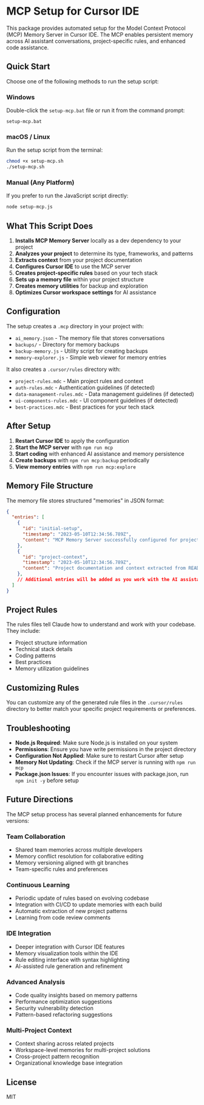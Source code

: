 # MCP Setup for Cursor IDE

This package provides automated setup for the Model Context Protocol (MCP) Memory Server in Cursor IDE. The MCP enables persistent memory across AI assistant conversations, project-specific rules, and enhanced code assistance.

## Quick Start

Choose one of the following methods to run the setup script:

### Windows

Double-click the `setup-mcp.bat` file or run it from the command prompt:

```
setup-mcp.bat
```

### macOS / Linux

Run the setup script from the terminal:

```bash
chmod +x setup-mcp.sh
./setup-mcp.sh
```

### Manual (Any Platform)

If you prefer to run the JavaScript script directly:

```bash
node setup-mcp.js
```

## What This Script Does

1. **Installs MCP Memory Server** locally as a dev dependency to your project
2. **Analyzes your project** to determine its type, frameworks, and patterns
3. **Extracts context** from your project documentation
4. **Configures Cursor IDE** to use the MCP server
5. **Creates project-specific rules** based on your tech stack
6. **Sets up a memory file** within your project structure
7. **Creates memory utilities** for backup and exploration
8. **Optimizes Cursor workspace settings** for AI assistance

## Configuration

The setup creates a `.mcp` directory in your project with:

- `ai_memory.json` - The memory file that stores conversations
- `backups/` - Directory for memory backups
- `backup-memory.js` - Utility script for creating backups
- `memory-explorer.js` - Simple web viewer for memory entries
  
It also creates a `.cursor/rules` directory with:

- `project-rules.mdc` - Main project rules and context
- `auth-rules.mdc` - Authentication guidelines (if detected)
- `data-management-rules.mdc` - Data management guidelines (if detected)
- `ui-components-rules.mdc` - UI component guidelines (if detected)
- `best-practices.mdc` - Best practices for your tech stack

## After Setup

1. **Restart Cursor IDE** to apply the configuration
2. **Start the MCP server** with `npm run mcp`
3. **Start coding** with enhanced AI assistance and memory persistence
4. **Create backups** with `npm run mcp:backup` periodically
5. **View memory entries** with `npm run mcp:explore`

## Memory File Structure

The memory file stores structured "memories" in JSON format:

```json
{
  "entries": [
    {
      "id": "initial-setup",
      "timestamp": "2023-05-10T12:34:56.789Z",
      "content": "MCP Memory Server successfully configured for project-name."
    },
    {
      "id": "project-context",
      "timestamp": "2023-05-10T12:34:56.789Z",
      "content": "Project documentation and context extracted from README.md and other sources."
    },
    // Additional entries will be added as you work with the AI assistant
  ]
}
```

## Project Rules

The rules files tell Claude how to understand and work with your codebase. They include:

- Project structure information
- Technical stack details
- Coding patterns
- Best practices
- Memory utilization guidelines

## Customizing Rules

You can customize any of the generated rule files in the `.cursor/rules` directory to better match your specific project requirements or preferences.

## Troubleshooting

- **Node.js Required**: Make sure Node.js is installed on your system
- **Permissions**: Ensure you have write permissions in the project directory
- **Configuration Not Applied**: Make sure to restart Cursor after setup
- **Memory Not Updating**: Check if the MCP server is running with `npm run mcp`
- **Package.json Issues**: If you encounter issues with package.json, run `npm init -y` before setup

## Future Directions

The MCP setup process has several planned enhancements for future versions:

### Team Collaboration
- Shared team memories across multiple developers
- Memory conflict resolution for collaborative editing
- Memory versioning aligned with git branches
- Team-specific rules and preferences

### Continuous Learning
- Periodic update of rules based on evolving codebase
- Integration with CI/CD to update memories with each build
- Automatic extraction of new project patterns
- Learning from code review comments

### IDE Integration
- Deeper integration with Cursor IDE features
- Memory visualization tools within the IDE
- Rule editing interface with syntax highlighting
- AI-assisted rule generation and refinement

### Advanced Analysis
- Code quality insights based on memory patterns
- Performance optimization suggestions
- Security vulnerability detection
- Pattern-based refactoring suggestions

### Multi-Project Context
- Context sharing across related projects
- Workspace-level memories for multi-project solutions
- Cross-project pattern recognition
- Organizational knowledge base integration

## License

MIT 